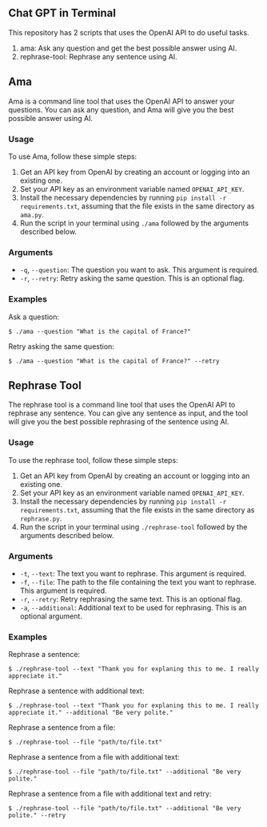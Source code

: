 ## Chat GPT in Terminal

This repository has 2 scripts that uses the OpenAI API to do useful tasks.

1. ama: Ask any question and get the best possible answer using AI.
2. rephrase-tool: Rephrase any sentence using AI.

## Ama

Ama is a command line tool that uses the OpenAI API to answer your questions. You can ask any question, and Ama will give you the best possible answer using AI.

### Usage

To use Ama, follow these simple steps:

1. Get an API key from OpenAI by creating an account or logging into an existing one.
2. Set your API key as an environment variable named `OPENAI_API_KEY`.
3. Install the necessary dependencies by running `pip install -r requirements.txt`, assuming that the file exists in the same directory as `ama.py`.
4. Run the script in your terminal using `./ama` followed by the arguments described below.

### Arguments

-   `-q`, `--question`: The question you want to ask. This argument is required.
-   `-r`, `--retry`: Retry asking the same question. This is an optional flag.

### Examples

Ask a question:

```
$ ./ama --question "What is the capital of France?"
```

Retry asking the same question:

```
$ ./ama --question "What is the capital of France?" --retry
```

## Rephrase Tool

The rephrase tool is a command line tool that uses the OpenAI API to rephrase any sentence. You can give any sentence as input, and the tool will give you the best possible rephrasing of the sentence using AI.

### Usage

To use the rephrase tool, follow these simple steps:

1. Get an API key from OpenAI by creating an account or logging into an existing one.
2. Set your API key as an environment variable named `OPENAI_API_KEY`.
3. Install the necessary dependencies by running `pip install -r requirements.txt`, assuming that the file exists in the same directory as `rephrase.py`.
4. Run the script in your terminal using `./rephrase-tool` followed by the arguments described below.

### Arguments

-   `-t`, `--text`: The text you want to rephrase. This argument is required.
-   `-f`, `--file`: The path to the file containing the text you want to rephrase. This argument is required.
-   `-r`, `--retry`: Retry rephrasing the same text. This is an optional flag.
-   `-a`, `--additional`: Additional text to be used for rephrasing. This is an optional argument.

### Examples

Rephrase a sentence:

```
$ ./rephrase-tool --text "Thank you for explaning this to me. I really appreciate it."
```

Rephrase a sentence with additional text:

```
$ ./rephrase-tool --text "Thank you for explaning this to me. I really appreciate it." --additional "Be very polite."
```

Rephrase a sentence from a file:

```
$ ./rephrase-tool --file "path/to/file.txt"
```

Rephrase a sentence from a file with additional text:

```
$ ./rephrase-tool --file "path/to/file.txt" --additional "Be very polite."
```

Rephrase a sentence from a file with additional text and retry:

```
$ ./rephrase-tool --file "path/to/file.txt" --additional "Be very polite." --retry
```
